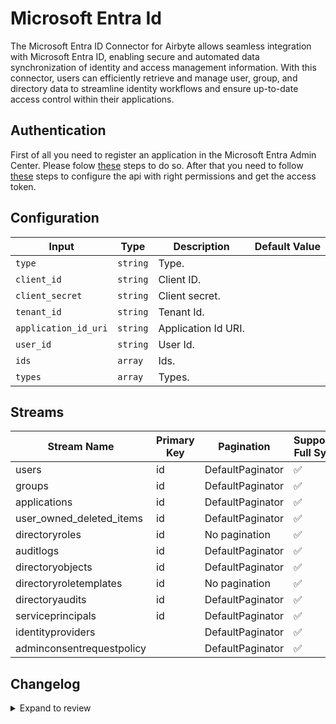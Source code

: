 # Microsoft Entra Id
The Microsoft Entra ID Connector for Airbyte allows seamless integration with Microsoft Entra ID, enabling secure and automated data synchronization of identity and access management information. With this connector, users can efficiently retrieve and manage user, group, and directory data to streamline identity workflows and ensure up-to-date access control within their applications.

## Authentication
First of all you need to register an application in the Microsoft Entra Admin Center. Please folow [these](https://learn.microsoft.com/en-us/graph/auth-register-app-v2) steps to do so. After that you need to follow [these](https://learn.microsoft.com/en-us/graph/auth-v2-service?context=graph%2Fapi%2F1.0&view=graph-rest-1.0&tabs=http) steps to configure the api with right permissions and get the access token.

## Configuration

| Input | Type | Description | Default Value |
|-------|------|-------------|---------------|
| `type` | `string` | Type.  |  |
| `client_id` | `string` | Client ID.  |  |
| `client_secret` | `string` | Client secret.  |  |
| `tenant_id` | `string` | Tenant Id.  |  |
| `application_id_uri` | `string` | Application Id URI.  |  |
| `user_id` | `string` | User Id.  |  |
| `ids` | `array` | Ids.  |  |
| `types` | `array` | Types.  |  |

## Streams
| Stream Name | Primary Key | Pagination | Supports Full Sync | Supports Incremental |
|-------------|-------------|------------|---------------------|----------------------|
| users | id | DefaultPaginator | ✅ |  ❌  |
| groups | id | DefaultPaginator | ✅ |  ❌  |
| applications | id | DefaultPaginator | ✅ |  ❌  |
| user_owned_deleted_items | id | DefaultPaginator | ✅ |  ❌  |
| directoryroles | id | No pagination | ✅ |  ❌  |
| auditlogs | id | DefaultPaginator | ✅ |  ❌  |
| directoryobjects | id | DefaultPaginator | ✅ |  ❌  |
| directoryroletemplates | id | No pagination | ✅ |  ❌  |
| directoryaudits | id | DefaultPaginator | ✅ |  ❌  |
| serviceprincipals | id | DefaultPaginator | ✅ |  ❌  |
| identityproviders |  | DefaultPaginator | ✅ |  ❌  |
| adminconsentrequestpolicy |  | DefaultPaginator | ✅ |  ❌  |

## Changelog

<details>
  <summary>Expand to review</summary>

| Version          | Date              | Pull Request | Subject        |
|------------------|-------------------|--------------|----------------|
| 0.0.1 | 2024-10-18 | | Initial release by [@bishalbera](https://github.com/bishalbera) via Connector Builder |

</details>

